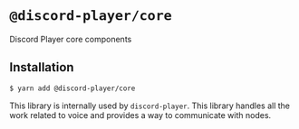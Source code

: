 # `@discord-player/core`

Discord Player core components

## Installation

```sh
$ yarn add @discord-player/core
```

This library is internally used by `discord-player`. This library handles all the work related to voice and provides a way to communicate with nodes.